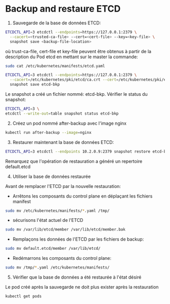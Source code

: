 #  Backup and restaure ETCD

1. Sauvegarde de la base de données ETCD:

~~~~~~~~~~~~~~~~~~~~~~~~~~~~~~~~~~~~~~~~~~ {.zsh .numberLines}
ETCDCTL_API=3 etcdctl --endpoints=https://127.0.0.1:2379 \
  --cacert=<trusted-ca-file> --cert=<cert-file> --key=<key-file> \
  snapshot save <backup-file-location>
~~~~~~~~~~~~~~~~~~~~~~~~~~~~~~~~~~~~~~~~~~

où trust-ca-file, cert-file et key-file peuvent être obtenus à partir de la description du Pod etcd en mettant sur le master la commande:

~~~~~~~~~~~~~~~~~~~~~~~~~~~~~~~~~~~~~~~~~~ {.zsh .numberLines}
sudo cat /etc/kubernetes/manifests/etcd.yaml
~~~~~~~~~~~~~~~~~~~~~~~~~~~~~~~~~~~~~~~~~~

~~~~~~~~~~~~~~~~~~~~~~~~~~~~~~~~~~~~~~~~~~ {.zsh .numberLines}
ETCDCTL_API=3 etcdctl --endpoints=https://127.0.0.1:2379 \
  --cacert=/etc/kubernetes/pki/etcd/ca.crt --cert=/etc/kubernetes/pki/etcd/server.crt --key=/etc/kubernetes/pki/etcd/server.key \
  snapshot save etcd-bkp
~~~~~~~~~~~~~~~~~~~~~~~~~~~~~~~~~~~~~~~~~~

Le snapshot a créé un fichier nommé: etcd-bkp. Vérifier le status du snapshot:

~~~~~~~~~~~~~~~~~~~~~~~~~~~~~~~~~~~~~~~~~~ {.zsh .numberLines}
ETCDCTL_API=3 \
etcdctl --write-out=table snapshot status etcd-bkp
~~~~~~~~~~~~~~~~~~~~~~~~~~~~~~~~~~~~~~~~~~

2. Créez un pod nommé after-backup avec l'image nginx

~~~~~~~~~~~~~~~~~~~~~~~~~~~~~~~~~~~~~~~~~~ {.zsh .numberLines}
kubectl run after-backup --image=nginx
~~~~~~~~~~~~~~~~~~~~~~~~~~~~~~~~~~~~~~~~~~

3. Restaurer maintenant la base de données ETCD: 

~~~~~~~~~~~~~~~~~~~~~~~~~~~~~~~~~~~~~~~~~~ {.zsh .numberLines}
ETCDCTL_API=3 etcdctl --endpoints 10.2.0.9:2379 snapshot restore etcd-bkp
~~~~~~~~~~~~~~~~~~~~~~~~~~~~~~~~~~~~~~~~~~

Remarquez que l'opération de restauration a généré un repertoire default.etcd

4. Utiliser la base de données restaurée 

Avant de remplacer l'ETCD par la nouvelle restauration:

- Arrêtons les composants du control plane en déplaçant les fichiers manifest

~~~~~~~~~~~~~~~~~~~~~~~~~~~~~~~~~~~~~~~~~~ {.zsh .numberLines}
sudo mv /etc/kubernetes/manifests/*.yaml /tmp/
~~~~~~~~~~~~~~~~~~~~~~~~~~~~~~~~~~~~~~~~~~

- sécurisons l'état actuel de l'ETCD

~~~~~~~~~~~~~~~~~~~~~~~~~~~~~~~~~~~~~~~~~~ {.zsh .numberLines}
sudo mv /var/lib/etcd/member /var/lib/etcd/member.bak
~~~~~~~~~~~~~~~~~~~~~~~~~~~~~~~~~~~~~~~~~~

- Remplaçons les données de l'ETCD par les fichiers de backup:

~~~~~~~~~~~~~~~~~~~~~~~~~~~~~~~~~~~~~~~~~~ {.zsh .numberLines}
sudo mv default.etcd/member /var/lib/etcd/
~~~~~~~~~~~~~~~~~~~~~~~~~~~~~~~~~~~~~~~~~~

- Redémarrons les composants du control plane:

~~~~~~~~~~~~~~~~~~~~~~~~~~~~~~~~~~~~~~~~~~ {.zsh .numberLines}
sudo mv /tmp/*.yaml /etc/kubernetes/manifests/
~~~~~~~~~~~~~~~~~~~~~~~~~~~~~~~~~~~~~~~~~~

5. Vérifier que la base de données a été restaurée à l'état désiré 

Le pod créé après la sauvegarde ne doit plus exister après la restauration 

~~~~~~~~~~~~~~~~~~~~~~~~~~~~~~~~~~~~~~~~~~ {.zsh .numberLines}
kubectl get pods
~~~~~~~~~~~~~~~~~~~~~~~~~~~~~~~~~~~~~~~~~~